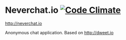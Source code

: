 Neverchat.io [![Code Climate](http://img.shields.io/codeclimate/github/tamtamchik/neverchat.svg)](https://codeclimate.com/github/tamtamchik/neverchat)
=====

http://neverchat.io

Anonymous chat application. Based on http://dweet.io

